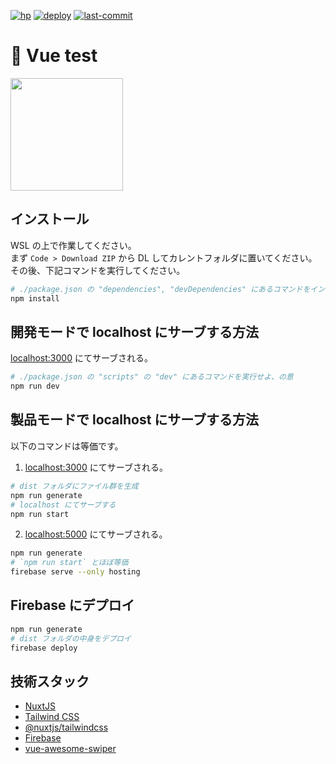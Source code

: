 [![hp](https://raw.githubusercontent.com/moyomogi/vuetest/master/docs/hp.svg)](https://vuetest-103b3.firebaseapp.com)
[![deploy](https://github.com/moyomogi/vuetest/actions/workflows/deploy-on-merge.yml/badge.svg)](https://github.com/moyomogi/vuetest/actions/workflows/deploy-on-merge.yml)
[![last-commit](https://img.shields.io/github/last-commit/moyomogi/vuetest)](https://github.com/moyomogi/vuetest/commits/master)

# 🌸 Vue test
<img src="https://i.imgur.com/R9YV2YX.png" width="180">  

## インストール
WSL の上で作業してください。  
まず `Code > Download ZIP` から DL してカレントフォルダに置いてください。その後、下記コマンドを実行してください。  
```sh
# ./package.json の "dependencies", "devDependencies" にあるコマンドをインストール
npm install
```

## 開発モードで localhost にサーブする方法
[localhost:3000](http://localhost:3000) にてサーブされる。
```sh
# ./package.json の "scripts" の "dev" にあるコマンドを実行せよ、の意
npm run dev
```

## 製品モードで localhost にサーブする方法
以下のコマンドは等価です。
1. [localhost:3000](http://localhost:3000) にてサーブされる。
```sh
# dist フォルダにファイル群を生成
npm run generate
# localhost にてサーブする
npm run start
```

2. [localhost:5000](http://localhost:5000) にてサーブされる。
```sh
npm run generate
# `npm run start` とほぼ等価
firebase serve --only hosting
```

## Firebase にデプロイ
```sh
npm run generate
# dist フォルダの中身をデプロイ
firebase deploy
```

## 技術スタック
- [NuxtJS](https://nuxtjs.org/ja/docs/get-started/installation/)
- [Tailwind CSS](https://tailwindcss.com/docs/installation)
- [@nuxtjs/tailwindcss](https://tailwindcss.nuxtjs.org)
- [Firebase](https://firebase.google.com/)
- [vue-awesome-swiper](https://github.surmon.me/vue-awesome-swiper/)
